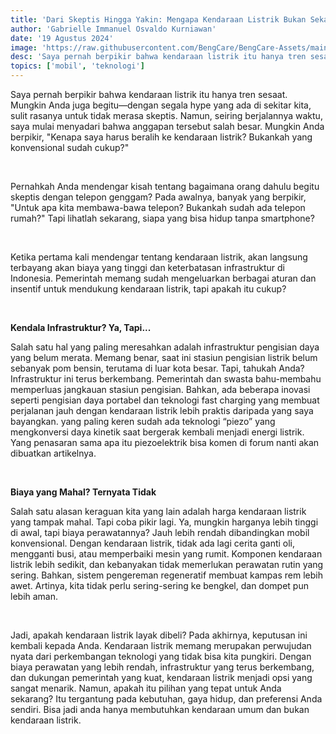 ```yaml
---
title: 'Dari Skeptis Hingga Yakin: Mengapa Kendaraan Listrik Bukan Sekadar Tren Sesaat'
author: 'Gabrielle Immanuel Osvaldo Kurniawan'
date: '19 Agustus 2024'
image: 'https://raw.githubusercontent.com/BengCare/BengCare-Assets/main/articles/1/hero.png'
desc: 'Saya pernah berpikir bahwa kendaraan listrik itu hanya tren sesaat. Mungkin Anda juga begitu—dengan segala hype yang ada di sekitar kita, sulit rasanya untuk tidak merasa skeptis. Namun, seiring berjalannya waktu, saya mulai menyadari bahwa anggapan tersebut salah besar. Mungkin Anda berpikir, "Kenapa saya harus beralih ke kendaraan listrik? Bukankah yang konvensional sudah cukup?"'
topics: ['mobil', 'teknologi']
---
```


Saya pernah berpikir bahwa kendaraan listrik itu hanya tren sesaat. Mungkin Anda juga begitu—dengan segala hype yang ada di sekitar kita, sulit rasanya untuk tidak merasa skeptis. Namun, seiring berjalannya waktu, saya mulai menyadari bahwa anggapan tersebut salah besar. Mungkin Anda berpikir, "Kenapa saya harus beralih ke kendaraan listrik? Bukankah yang konvensional sudah cukup?"

&nbsp;&nbsp;

Pernahkah Anda mendengar kisah tentang bagaimana orang dahulu begitu skeptis dengan telepon genggam? Pada awalnya, banyak yang berpikir, "Untuk apa kita membawa-bawa telepon? Bukankah sudah ada telepon rumah?" Tapi lihatlah sekarang, siapa yang bisa hidup tanpa smartphone?

&nbsp;&nbsp;

Ketika pertama kali mendengar tentang kendaraan listrik, akan langsung terbayang akan biaya yang tinggi dan keterbatasan infrastruktur di Indonesia. Pemerintah memang sudah mengeluarkan berbagai aturan dan insentif untuk mendukung kendaraan listrik, tapi apakah itu cukup?

&nbsp;&nbsp;

**Kendala Infrastruktur? Ya, Tapi...**

Salah satu hal yang paling meresahkan adalah infrastruktur pengisian daya yang belum merata. Memang benar, saat ini stasiun pengisian listrik belum sebanyak pom bensin, terutama di luar kota besar. Tapi, tahukah Anda? Infrastruktur ini terus berkembang. Pemerintah dan swasta bahu-membahu memperluas jangkauan stasiun pengisian. Bahkan, ada beberapa inovasi seperti pengisian daya portabel dan teknologi fast charging yang membuat perjalanan jauh dengan kendaraan listrik lebih praktis daripada yang saya bayangkan. yang paling keren sudah ada teknologi “piezo” yang mengkonversi daya kinetik saat bergerak kembali menjadi energi listrik. Yang penasaran sama apa itu piezoelektrik bisa komen di forum nanti akan dibuatkan artikelnya.

&nbsp;&nbsp;

**Biaya yang Mahal? Ternyata Tidak**

Salah satu alasan keraguan kita yang lain adalah harga kendaraan listrik yang tampak mahal. Tapi coba pikir lagi. Ya, mungkin harganya lebih tinggi di awal, tapi biaya perawatannya? Jauh lebih rendah dibandingkan mobil konvensional. Dengan kendaraan listrik, tidak ada lagi cerita ganti oli, mengganti busi, atau memperbaiki mesin yang rumit. Komponen kendaraan listrik lebih sedikit, dan kebanyakan tidak memerlukan perawatan rutin yang sering. Bahkan, sistem pengereman regeneratif membuat kampas rem lebih awet. Artinya, kita tidak perlu sering-sering ke bengkel, dan dompet pun lebih aman.

&nbsp;&nbsp;

Jadi, apakah kendaraan listrik layak dibeli? Pada akhirnya, keputusan ini kembali kepada Anda. Kendaraan listrik memang merupakan perwujudan nyata dari perkembangan teknologi yang tidak bisa kita pungkiri. Dengan biaya perawatan yang lebih rendah, infrastruktur yang terus berkembang, dan dukungan pemerintah yang kuat, kendaraan listrik menjadi opsi yang sangat menarik. Namun, apakah itu pilihan yang tepat untuk Anda sekarang? Itu tergantung pada kebutuhan, gaya hidup, dan preferensi Anda sendiri. Bisa jadi anda hanya membutuhkan kendaraan umum dan bukan kendaraan listrik.

